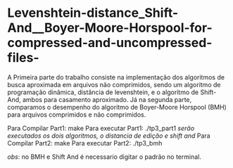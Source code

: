 # Levenshtein-distance_Shift-And__Boyer-Moore-Horspool-for-compressed-and-uncompressed-files-

A Primeira parte do trabalho consiste na implementação dos algoritmos de busca
aproximada em arquivos não comprimidos, sendo um algoritmo de programação dinâmica,
distância de levenshtein, e o algoritmo de Shift-And, ambos para casamento aproximado. Já na
segunda parte, comparamos o desempenho do algoritmo de Boyer-Moore Horspool (BMH) para
arquivos comprimidos e não comprimidos.


Para Compilar Part1:
	make
Para executar Part1:
	./tp3_part1
	*serão executados os dois algoritmos, o distancia de edição e shift and*
Para Compilar Part2:
	make
Para executar Part2:
	./tp3_bmh

_obs_: no BMH e Shift And é necessario digitar o padrão no terminal.
